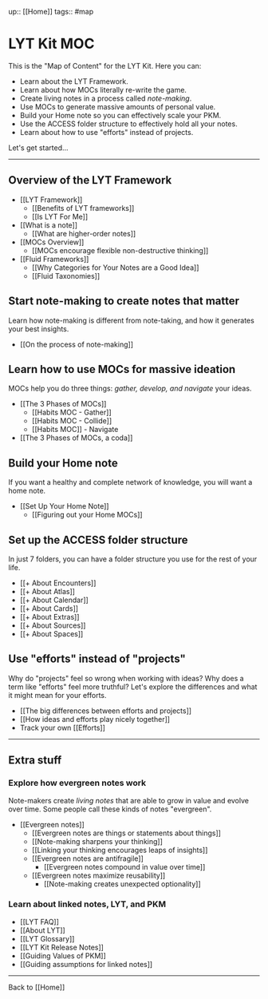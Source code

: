 up:: [[Home]]
tags:: #map 

# LYT Kit MOC
This is the "Map of Content" for the LYT Kit. Here you can:

- Learn about the LYT Framework.
- Learn about how MOCs literally re-write the game.
- Create living notes in a process called *note-making*.
- Use MOCs to generate massive amounts of personal value.
- Build your Home note so you can effectively scale your PKM.
- Use the ACCESS folder structure to effectively hold all your notes.
- Learn about how to use "efforts" instead of projects.

Let's get started...

---
## Overview of the LYT Framework
- [[LYT Framework]]
	- [[Benefits of LYT frameworks]]
	- [[Is LYT For Me]]
- [[What is a note]]
	- [[What are higher-order notes]]
- [[MOCs Overview]]
	- [[MOCs encourage flexible non-destructive thinking]]
- [[Fluid Frameworks]]
	- [[Why Categories for Your Notes are a Good Idea]]
	- [[Fluid Taxonomies]]


## Start note-making to create notes that matter
Learn how note-making is different from note-taking, and how it generates your best insights.

- [[On the process of note-making]]


## Learn how to use MOCs for massive ideation
MOCs help you do three things: *gather, develop, and navigate* your ideas.

- [[The 3 Phases of MOCs]]
	- [[Habits MOC - Gather]]
	- [[Habits MOC - Collide]]
	- [[Habits MOC]] - Navigate
- [[The 3 Phases of MOCs, a coda]]


## Build your Home note
If you want a healthy and complete network of knowledge, you will want a home note.

- [[Set Up Your Home Note]]
	- [[Figuring out your Home MOCs]]


## Set up the ACCESS folder structure
In just 7 folders, you can have a folder structure you use for the rest of your life. 

- [[+ About Encounters]]
- [[+ About Atlas]]
- [[+ About Calendar]]
- [[+ About Cards]]
- [[+ About Extras]]
- [[+ About Sources]]
- [[+ About Spaces]]


## Use "efforts" instead of "projects"
Why do "projects" feel so wrong when working with ideas? Why does a term like "efforts" feel more truthful? Let's explore the differences and what it might mean for your efforts.

- [[The big differences between efforts and projects]]
- [[How ideas and efforts play nicely together]]
- Track your own [[Efforts]]


---

## Extra stuff

### Explore how evergreen notes work
Note-makers create *living notes* that are able to grow in value and evolve over time. Some people call these kinds of notes "evergreen".

- [[Evergreen notes]]
	- [[Evergreen notes are things or statements about things]]
	- [[Note-making sharpens your thinking]]
	- [[Linking your thinking encourages leaps of insights]]
	- [[Evergreen notes are antifragile]]
		- [[Evergreen notes compound in value over time]]
	- [[Evergreen notes maximize reusability]]
		- [[Note-making creates unexpected optionality]]

### Learn about linked notes, LYT, and PKM
- [[LYT FAQ]]  
- [[About LYT]]
- [[LYT Glossary]]
- [[LYT Kit Release Notes]]
- [[Guiding Values of PKM]]
- [[Guiding assumptions for linked notes]]

---

Back to [[Home]]